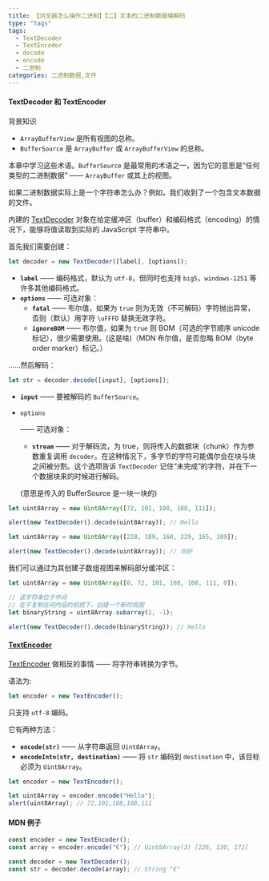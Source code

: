 ```yaml
---
title: 【浏览器怎么操作二进制】【二】文本的二进制数据编解码
type: "tags"
tags:
  - TextDecoder
  - TextEncoder
  - decode
  - encode
  - 二进制
categories: 二进制数据,文件
---
```


#### TextDecoder 和 TextEncoder

背景知识

- `ArrayBufferView` 是所有视图的总称。
- `BufferSource` 是 `ArrayBuffer` 或 `ArrayBufferView` 的总称。

本章中学习这些术语。`BufferSource` 是最常用的术语之一，因为它的意思是“任何类型的二进制数据” —— `ArrayBuffer` 或其上的视图。

<!--more-->

如果二进制数据实际上是一个字符串怎么办？例如，我们收到了一个包含文本数据的文件。

内建的 [TextDecoder](https://encoding.spec.whatwg.org/#interface-textdecoder) 对象在给定缓冲区（buffer）和编码格式（encoding）的情况下，能够将值读取到实际的 JavaScript 字符串中。

首先我们需要创建：

```javascript
let decoder = new TextDecoder([label], [options]);
```

- **`label`** —— 编码格式，默认为 `utf-8`，但同时也支持 `big5`，`windows-1251` 等许多其他编码格式。
- **`options`** —— 可选对象：
  - **`fatal`** —— 布尔值，如果为 `true` 则为无效（不可解码）字符抛出异常，否则（默认）用字符 `\uFFFD` 替换无效字符。
  - **`ignoreBOM`** —— 布尔值，如果为 `true` 则 BOM（可选的字节顺序 unicode 标记），很少需要使用。(这是啥)（MDN 布尔值，是否忽略 BOM（byte order marker）标记。）

……然后解码：

```javascript
let str = decoder.decode([input], [options]);
```

- **`input`** —— 要被解码的 `BufferSource`。

- `options`

  —— 可选对象：

  - **`stream`** —— 对于解码流，为 true，则将传入的数据块（chunk）作为参数重复调用 `decoder`。在这种情况下，多字节的字符可能偶尔会在块与块之间被分割。这个选项告诉 `TextDecoder` 记住“未完成”的字符，并在下一个数据块来的时候进行解码。

  (意思是传入的 BufferSource 是一块一块的)

```javascript
let uint8Array = new Uint8Array([72, 101, 108, 108, 111]);

alert(new TextDecoder().decode(uint8Array)); // Hello
```

```javascript
let uint8Array = new Uint8Array([228, 189, 160, 229, 165, 189]);

alert(new TextDecoder().decode(uint8Array)); // 你好
```

我们可以通过为其创建子数组视图来解码部分缓冲区：

```javascript
let uint8Array = new Uint8Array([0, 72, 101, 108, 108, 111, 0]);

// 该字符串位于中间
// 在不复制任何内容的前提下，创建一个新的视图
let binaryString = uint8Array.subarray(1, -1);

alert(new TextDecoder().decode(binaryString)); // Hello
```

#### [TextEncoder](https://zh.javascript.info/text-decoder#textencoder)

[TextEncoder](https://encoding.spec.whatwg.org/#interface-textencoder) 做相反的事情 —— 将字符串转换为字节。

语法为:

```javascript
let encoder = new TextEncoder();
```

只支持 `utf-8` 编码。

它有两种方法：

- **`encode(str)`** —— 从字符串返回 `Uint8Array`。
- **`encodeInto(str, destination)`** —— 将 `str` 编码到 `destination` 中，该目标必须为 `Uint8Array`。

```javascript
let encoder = new TextEncoder();

let uint8Array = encoder.encode("Hello");
alert(uint8Array); // 72,101,108,108,111
```

#### MDN 例子

```javascript
const encoder = new TextEncoder();
const array = encoder.encode("€"); // Uint8Array(3) [226, 130, 172]

const decoder = new TextDecoder();
const str = decoder.decode(array); // String "€"
```
